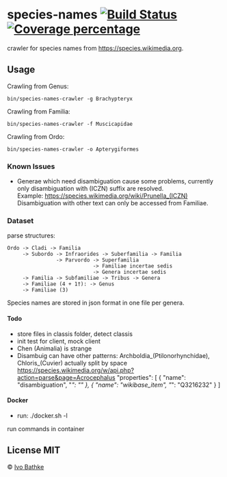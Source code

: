 # species-names [![Build Status][travis-image]][travis-url] [![Coverage percentage][coveralls-image]][coveralls-url]

crawler for species names from https://species.wikimedia.org.

## Usage

Crawling from Genus:

    bin/species-names-crawler -g Brachypteryx

Crawling from Familia:

    bin/species-names-crawler -f Muscicapidae

Crawling from Ordo:

    bin/species-names-crawler -o Apterygiformes

### Known Issues
- Generae which need disambiguation cause some problems,
  currently only disambiguation with (ICZN) suffix are resolved.  
  Example: https://species.wikimedia.org/wiki/Prunella_(ICZN)  
  Disambiguation with other text can only be accessed from Familiae.  

### Dataset

parse structures:

    Ordo -> Cladi -> Familia
         -> Subordo -> Infraorides -> Suberfamilia -> Familia
                    -> Parvordo -> Superfamilia
                                -> Familiae incertae sedis
                                -> Genera incertae sedis
         -> Familia -> Subfamiliae -> Tribus -> Genera
         -> Familiae (4 + 1†): -> Genus
         -> Familiae (3)

Species names are stored in json format in one file per genera.  

#### Todo
- store files in classis folder, detect classis
- init test for client, mock client
- Chen (Animalia) is strange
- Disambuig can have other patterns: Archboldia_(Ptilonorhynchidae), Chloris_(Cuvier)
  actually split by space
  https://species.wikimedia.org/w/api.php?action=parse&page=Acrocephalus
  "properties": [
            {
                "name": "disambiguation",
                "*": ""
            },
            {
                "name": "wikibase_item",
                "*": "Q3216232"
            }
        ]

#### Docker
- run: ./docker.sh -l

run commands in container

## License MIT

© [Ivo Bathke]()


[travis-image]: https://travis-ci.org/species-names/crawler.svg?branch=master
[travis-url]: https://travis-ci.org/species-names/crawler
[coveralls-image]: https://coveralls.io/repos/species-names/crawler/badge.svg
[coveralls-url]: https://coveralls.io/r/species-names/crawler
